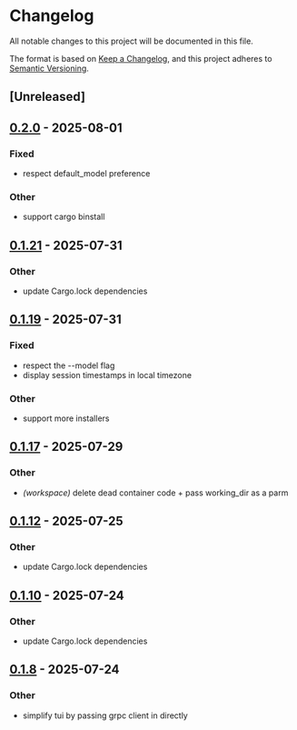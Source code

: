 # Changelog

All notable changes to this project will be documented in this file.

The format is based on [Keep a Changelog](https://keepachangelog.com/en/1.0.0/),
and this project adheres to [Semantic Versioning](https://semver.org/spec/v2.0.0.html).

## [Unreleased]

## [0.2.0](https://github.com/BrendanGraham14/steer/compare/steer-v0.1.21...steer-v0.2.0) - 2025-08-01

### Fixed

- respect default_model preference

### Other

- support cargo binstall

## [0.1.21](https://github.com/BrendanGraham14/steer/compare/steer-v0.1.20...steer-v0.1.21) - 2025-07-31

### Other

- update Cargo.lock dependencies

## [0.1.19](https://github.com/BrendanGraham14/steer/compare/steer-v0.1.18...steer-v0.1.19) - 2025-07-31

### Fixed

- respect the --model flag
- display session timestamps in local timezone

### Other

- support more installers

## [0.1.17](https://github.com/BrendanGraham14/steer/compare/steer-v0.1.16...steer-v0.1.17) - 2025-07-29

### Other

- *(workspace)* delete dead container code + pass working_dir as a parm

## [0.1.12](https://github.com/BrendanGraham14/steer/compare/steer-v0.1.11...steer-v0.1.12) - 2025-07-25

### Other

- update Cargo.lock dependencies

## [0.1.10](https://github.com/BrendanGraham14/steer/compare/steer-v0.1.9...steer-v0.1.10) - 2025-07-24

### Other

- update Cargo.lock dependencies

## [0.1.8](https://github.com/BrendanGraham14/steer/compare/steer-v0.1.7...steer-v0.1.8) - 2025-07-24

### Other

- simplify tui by passing grpc client in directly
